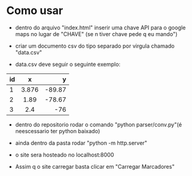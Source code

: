 # Como usar 

- dentro do arquivo "index.html" inserir uma chave API para o google maps no lugar de "CHAVE" (se n tiver chave pede q eu mando")

- criar um documento csv do tipo separado por virgula chamado "data.csv"

- data.csv deve seguir o seguinte exemplo:

id | x | y
:--------- | :------: | -------:
1 | 3.876 | -89.87
2 | 1.89 | -78.67
3 | 2.4 | -76

- dentro do repositorio rodar o comando "python parser/conv.py"(é neescessario ter python baixado)

- ainda dentro da pasta rodar "python -m http.server"

- o site sera hosteado no localhost:8000

- Assim q o site carregar basta clicar em "Carregar Marcadores"

